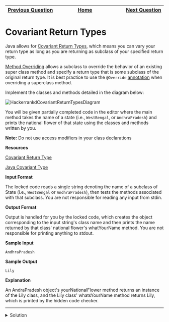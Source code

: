 | <img width=1000>[Previous Question](https://github.com/Kevin-Lago/java-hackerrank-solutions/tree/main/src/advanced/java_annotations)</img> | <img width=1000>[Home](https://github.com/Kevin-Lago/java-hackerrank-solutions)</img> | <img width=1000>[Next Question](https://github.com/Kevin-Lago/java-hackerrank-solutions/tree/main/src/advanced/java_lambda_expressions)</img> |
|:---|:---:|---:|

# Covariant Return Types

Java allows for [Covariant Return Types](), which means you can vary your return type as long as you are returning as subclass of your specified return type.

[Method Overriding]() allows a subclass to override the behavior of an existing super class method and specify a return type that is some subclass of the original return type. It is best practice to use the ```@Override``` [annotation]() when overriding a superclass method.

Implement the classes and methods detailed in the diagram below:

![HackerrankdCovariantReturnTypesDiagram](1.png)

You will be given partially completed code in the editor where the main method takes the name of a state (i.e., ```WestBengal```, or ```AndhraPradesh```) and prints the national flower of that state using the classes and methods written by you.

__Note:__ Do not use access modifiers in your class declarations

__Resources__

[Covariant Return Type]()

[Java Covariant Type]()

__Input Format__

The locked code reads a single string denoting the name of a subclass of State (i.e., ```WestBengal``` or ```AndhraPradesh```), then tests the methods associated with that subclass. You are not responsible for reading any input from stdin.

__Output Format__

Output is handled for you by the locked code, which creates the object corresponding to the input string's class name and then prints the name returned by that class' national flower's whatYourName method. You are not responsible for printing anything to stdout.

__Sample Input__

```
AndhraPradesh
```

__Sample Output__

```
Lily
```

__Explanation__

An AndraPradesh object's yourNationalFlower method returns an instance of the Lily class, and the Lily class' whatsYourName method returns Lily, which is printed by the hidden code checker.

---

<details><summary>Solution</summary>
    
```java
import java.io.BufferedReader;
import java.io.IOException;
import java.io.InputStreamReader;

class Flower {
    String whatsYourName() {
        return "I have many names and types";
    }
}

class Jasmine extends Flower {
    String whatsYourName() {
        return "Jasmine";
    }
}

class Lily extends Flower {
    String whatsYourName() {
        return "Lily";
    }
}

class Region {
    Flower yourNationalFlower() {
        return new Flower();
    }
}

class WestBengal extends Region {
    @Override
    Flower yourNationalFlower() {
        return new Jasmine();
    }
}

class AndhraPradesh extends Region {
    @Override
    Flower yourNationalFlower() {
        return new Lily();
    }
}


public class Solution {
  public static void main(String[] args) throws IOException {
      BufferedReader reader = new BufferedReader(new InputStreamReader(System.in));
      String s = reader.readLine().trim();
      Region region = null;
      switch (s) {
        case "WestBengal":
          region = new WestBengal();
          break;
        case "AndhraPradesh":
          region = new AndhraPradesh();
          break;
      }
      Flower flower = region.yourNationalFlower();
      System.out.println(flower.whatsYourName());
    }
}
```
</details>
